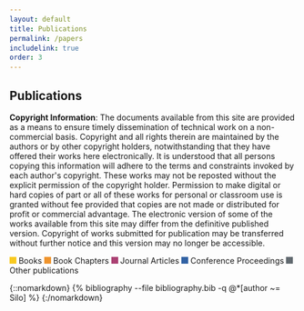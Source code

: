 ```yaml
---
layout: default 
title: Publications
permalink: /papers
includelink: true
order: 3
---
```


## Publications

**Copyright Information**:
The documents available from this site are provided as a means to ensure timely dissemination of technical
work on a non-commercial basis. Copyright and all rights therein are maintained by the authors or by other
copyright holders, notwithstanding that they have offered their works here electronically. It is understood
that all persons copying this information will adhere to the terms and constraints invoked by each author's
copyright. These works may not be reposted without the explicit permission of the copyright holder.
Permission to make digital or hard copies of part or all of these works for personal or classroom use is
granted without fee provided that copies are not made or distributed for profit or commercial advantage.
The electronic version of some of the works available from this site may differ from the definitive published
version. Copyright of works submitted for publication may be transferred without further notice and this
version may no longer be accessible.

<span><img alt="book" src="/assets/img/book-box.png"/> Books</span>
<span><img alt="chapter" src="/assets/img/incollection-box.png"/> Book Chapters</span>
<span><img alt="article" src="/assets/img/article-box.png"/> Journal Articles</span>
<span><img alt="conference" src="/assets/img/inproceedings-box.png"/> Conference Proceedings</span>
<span><img alt="other" src="/assets/img/informal-box.png"/> Other publications</span>

{::nomarkdown}
{% bibliography --file bibliography.bib -q @*[author ~= Silo] %}
{:/nomarkdown}

